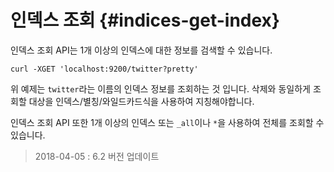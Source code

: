 # 인덱스 조회 {#indices-get-index}

인덱스 조회 API는 1개 이상의 인덱스에 대한 정보를 검색할 수 있습니다.

```
curl -XGET 'localhost:9200/twitter?pretty'
```

위 예제는 ```twitter```라는 이름의 인덱스 정보를 조회하는 것 입니다. 삭제와 동일하게 조회할 대상을 인덱스/별칭/와일드카드식을 사용하여 지칭해야합니다.

인덱스 조회 API 또한 1개 이상의 인덱스 또는 ```_all```이나 ```*```을 사용하여 전체를 조회할 수 있습니다.

> 2018-04-05 : 6.2 버전 업데이트